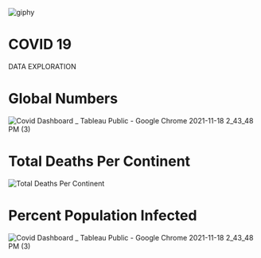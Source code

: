 
![giphy](https://user-images.githubusercontent.com/26355917/142491756-5aa2eec0-806b-4f68-9c85-2d44f2f442b2.gif)

# COVID 19
DATA EXPLORATION

<!-- covid data analysis here -->

# Global Numbers

![Covid Dashboard _ Tableau Public - Google Chrome 2021-11-18 2_43_48 PM (3)](https://user-images.githubusercontent.com/26355917/142489662-1d600611-ac4b-4784-990d-574040232868.png)


# Total Deaths Per Continent

![Total Deaths Per Continent](https://user-images.githubusercontent.com/26355917/142489763-63e558a1-05f6-4309-9d4b-68b339b24dd8.png)

# Percent Population Infected
![Covid Dashboard _ Tableau Public - Google Chrome 2021-11-18 2_43_48 PM (3)](https://user-images.githubusercontent.com/26355917/142490094-688339d2-d593-424d-b671-1a7097ec9036.png)
